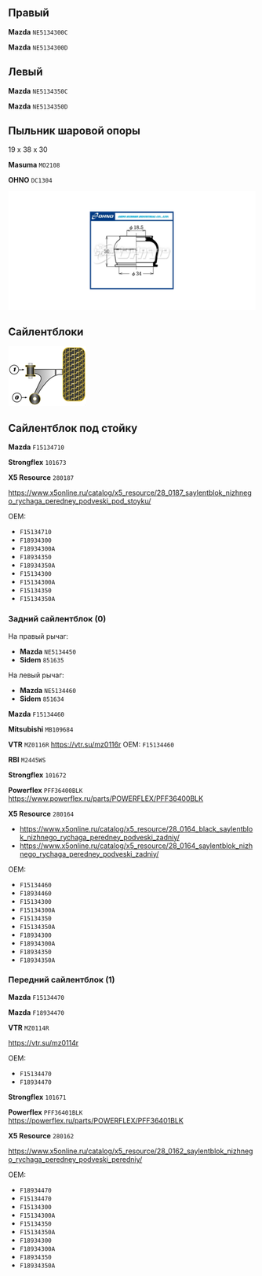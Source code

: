 ## Правый

__Mazda__ `NE5134300C`

__Mazda__ `NE5134300D`

## Левый

__Mazda__ `NE5134350C`

__Mazda__ `NE5134350D`

## Пыльник шаровой опоры

19 x 38 x 30

__Masuma__ `MO2108`

__OHNO__ `DC1304`

![alt text](img/OHNO_DC1304.png)

## Сайлентблоки

![alt text](img/Powerflex_front_bottom.png)

## Сайлентблок под стойку

__Mazda__ `F15134710`

__Strongflex__ `101673`

__X5 Resource__ `280187`

https://www.x5online.ru/catalog/x5_resource/28_0187_saylentblok_nizhnego_rychaga_peredney_podveski_pod_stoyku/

OEM:

- `F15134710`
- `F18934300`
- `F18934300A`
- `F18934350`
- `F18934350A`
- `F15134300`
- `F15134300A`
- `F15134350`
- `F15134350A`

### Задний сайлентблок (0)

На правый рычаг:

- __Mazda__ `NE5134450`
- __Sidem__ `851635`

На левый рычаг:

- __Mazda__ `NE5134460`
- __Sidem__ `851634`

__Mazda__ `F15134460`

__Mitsubishi__ `MB109684`

__VTR__ `MZ0116R` https://vtr.su/mz0116r OEM: `F15134460`

__RBI__ `M2445WS`

__Strongflex__ `101672`

__Powerflex__ `PFF36400BLK` https://www.powerflex.ru/parts/POWERFLEX/PFF36400BLK

__X5 Resource__ `280164`

- https://www.x5online.ru/catalog/x5_resource/28_0164_black_saylentblok_nizhnego_rychaga_peredney_podveski_zadniy/
- https://www.x5online.ru/catalog/x5_resource/28_0164_saylentblok_nizhnego_rychaga_peredney_podveski_zadniy/

OEM:

- `F15134460`
- `F18934460`
- `F15134300`
- `F15134300A`
- `F15134350`
- `F15134350A`
- `F18934300`
- `F18934300A`
- `F18934350`
- `F18934350A`

### Передний сайлентблок (1)

__Mazda__ `F15134470`

__Mazda__ `F18934470`

__VTR__ `MZ0114R`

https://vtr.su/mz0114r

OEM:

- `F15134470`
- `F18934470`

__Strongflex__ `101671`

__Powerflex__ `PFF36401BLK` https://powerflex.ru/parts/POWERFLEX/PFF36401BLK

__X5 Resource__ `280162`

https://www.x5online.ru/catalog/x5_resource/28_0162_saylentblok_nizhnego_rychaga_peredney_podveski_peredniy/

OEM:

- `F18934470`
- `F15134470`
- `F15134300`
- `F15134300A`
- `F15134350`
- `F15134350A`
- `F18934300`
- `F18934300A`
- `F18934350`
- `F18934350A`